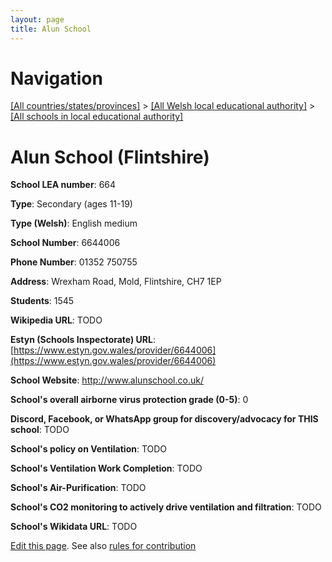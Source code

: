```yaml
---
layout: page
title: Alun School
---
```

# Navigation

[[All countries/states/provinces]](../../..) > [[All Welsh local educational authority]](../..) > [[All schools in local educational authority]](..)

# Alun School (Flintshire)

**School LEA number**: 664

**Type**: Secondary (ages 11-19)

**Type (Welsh)**: English medium

**School Number**: 6644006

**Phone Number**: 01352 750755

**Address**: Wrexham Road, Mold, Flintshire, CH7 1EP

**Students**: 1545

**Wikipedia URL**: TODO

**Estyn (Schools Inspectorate) URL**: [https://www.estyn.gov.wales/provider/6644006](https://www.estyn.gov.wales/provider/6644006)

**School Website**: http://www.alunschool.co.uk/

**School's overall airborne virus protection grade (0-5)**: 0

**Discord, Facebook, or WhatsApp group for discovery/advocacy for THIS school**: TODO

**School's policy on Ventilation**: TODO

**School's Ventilation Work Completion**: TODO

**School's Air-Purification**: TODO

**School's CO2 monitoring to actively drive ventilation and filtration**: TODO

**School's Wikidata URL**: TODO




[Edit this page](https://github.com/ventilate-schools/Wales/edit/prif/./Flintshire/Alun_School.md). See also [rules for contribution](../../../contribution-rules/)